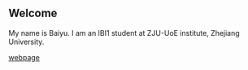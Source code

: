 ## Welcome 

My name is Baiyu. 
I am an IBI1 student at ZJU-UoE institute, Zhejiang University.

[webpage](https://c.zju.edu.cn/) 
